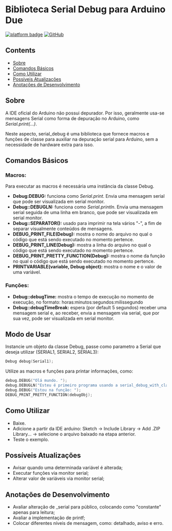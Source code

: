 # Biblioteca Serial Debug para Arduino Due
[![platform badge](https://img.shields.io/badge/platform-Arduino-orange.svg)](https://github.com/arduino)
[![GitHub](https://img.shields.io/github/license/mashape/apistatus.svg)](https://github.com/SciCoBot/serial_debug/blob/main/LICENSE)


## Contents

- [Sobre](#sobre)
- [Comandos Básicos](#comandos-básicos)
- [Como Utilizar](#como-utilizar)
- [Possíveis Atualizações](#possíveis-atualizações)
- [Anotações de Desenvolvimento](#anotações-de-desenvolvimento)

## Sobre

A IDE oficial do Arduino não possui depurador. Por isso, geralmente usa-se mensagens Serial como forma de depuração no Arduino, como *Serial.print(...)*.

Neste aspecto, serial_debug é uma biblioteca que fornece macros e funções de classe para auxiliar na depuração serial para Arduino, sem a necessidade de hardware extra para isso.

## Comandos Básicos 

### Macros:
Para executar as macros é necessária uma instância da classe Debug.
- **Debug:DEBUG:** funciona como *Serial.print*. Envia uma mensagem serial que pode ser visualizada em serial monitor.
- **Debug::DEBUGLN:** funciona como *Serial.println*. Envia uma mensagem serial seguida de uma linha em branco, que pode ser visualizada em serial monitor. 
- **Debug::SEPARATOR():** usado para imprimir na tela vários "-", a fim de separar visualmente conteúdos de mensagens.
- **DEBUG_PRINT_FILE(Debug):** mostra o nome do arquivo no qual o código que está sendo executado no momento pertence.
- **DEBUG_PRINT_LINE(Debug):** mostra a linha do arquivo no qual o código que está sendo executado no momento pertence.
- **DEBUG_PRINT_PRETTY_FUNCTION(Debug):** mostra o nome da função no qual o código que está sendo executado no momento pertence.
- **PRINTVARIABLE(variable, Debug object):** mostra o nome e o valor de uma variável.

### Funções:
- **Debug::debugTime:** mostra o tempo de execução no momento de execução, no formato: horas:minutos:segundos:milissegundo  
- **Debug::debugTimeBreak:** espera (por default 5 segundos) receber uma mensagem serial e, ao receber, envia a mensagem via serial, que por sua vez, pode ser visualizada em serial monitor.

## Modo de Usar
Instancie um objeto da classe Debug, passe como parametro a Serial que deseja utilizar (SERIAL1, SERIAL2, SERIAL3):

```c
Debug debug(Serial1);

```
Utilize as macros e funções para printar informações, como:
```c
debug.DEBUG("Olá mundo. ");
debug.DEBUGLN("Esteu é primeiro programa usando a serial_debug_with_class");
debug.DEBUG("Estou na função: ");
DEBUG_PRINT_PRETTY_FUNCTION(debugObj);
```

## Como Utilizar

- Baixe.
- Adicione a partir da IDE arduino: Sketch -> Include Library -> Add .ZIP Library... -> selecione o arquivo baixado na etapa anterior.
- Teste o exemplo.


## Possíveis Atualizações

- Avisar quando uma determinada variável é alterada;
- Executar funções via monitor serial;
- Alterar valor de variáveis via monitor serial;

## Anotações de Desenvolvimento

- Avaliar alteração de _serial para público, colocando como "constante" apenas para leitura;
- Avaliar a implementação de printf;
- Colocar diferentes níveis de mensagem, como: detalhado, aviso e erro.
